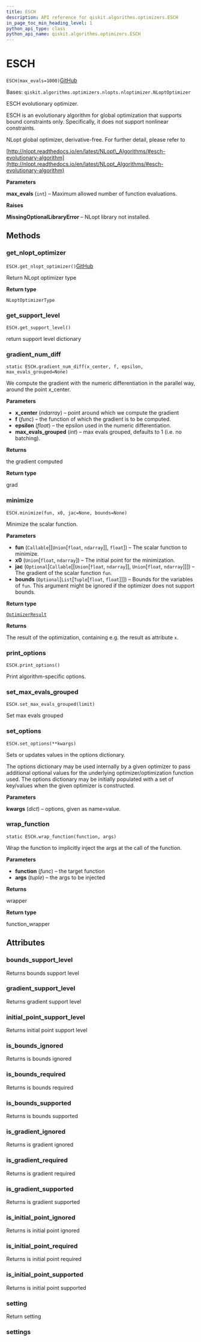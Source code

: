 ```yaml
---
title: ESCH
description: API reference for qiskit.algorithms.optimizers.ESCH
in_page_toc_min_heading_level: 1
python_api_type: class
python_api_name: qiskit.algorithms.optimizers.ESCH
---
```


# ESCH

<span id="qiskit.algorithms.optimizers.ESCH" />

`ESCH(max_evals=1000)`[GitHub](https://github.com/qiskit/qiskit/tree/stable/0.39/qiskit/algorithms/optimizers/nlopts/esch.py "view source code")

Bases: `qiskit.algorithms.optimizers.nlopts.nloptimizer.NLoptOptimizer`

ESCH evolutionary optimizer.

ESCH is an evolutionary algorithm for global optimization that supports bound constraints only. Specifically, it does not support nonlinear constraints.

NLopt global optimizer, derivative-free. For further detail, please refer to

[http://nlopt.readthedocs.io/en/latest/NLopt\_Algorithms/#esch-evolutionary-algorithm](http://nlopt.readthedocs.io/en/latest/NLopt_Algorithms/#esch-evolutionary-algorithm)

**Parameters**

**max\_evals** (`int`) – Maximum allowed number of function evaluations.

**Raises**

**MissingOptionalLibraryError** – NLopt library not installed.

## Methods

### get\_nlopt\_optimizer

<span id="qiskit.algorithms.optimizers.ESCH.get_nlopt_optimizer" />

`ESCH.get_nlopt_optimizer()`[GitHub](https://github.com/qiskit/qiskit/tree/stable/0.39/qiskit/algorithms/optimizers/nlopts/esch.py "view source code")

Return NLopt optimizer type

**Return type**

`NLoptOptimizerType`

### get\_support\_level

<span id="qiskit.algorithms.optimizers.ESCH.get_support_level" />

`ESCH.get_support_level()`

return support level dictionary

### gradient\_num\_diff

<span id="qiskit.algorithms.optimizers.ESCH.gradient_num_diff" />

`static ESCH.gradient_num_diff(x_center, f, epsilon, max_evals_grouped=None)`

We compute the gradient with the numeric differentiation in the parallel way, around the point x\_center.

**Parameters**

*   **x\_center** (*ndarray*) – point around which we compute the gradient
*   **f** (*func*) – the function of which the gradient is to be computed.
*   **epsilon** (*float*) – the epsilon used in the numeric differentiation.
*   **max\_evals\_grouped** (*int*) – max evals grouped, defaults to 1 (i.e. no batching).

**Returns**

the gradient computed

**Return type**

grad

### minimize

<span id="qiskit.algorithms.optimizers.ESCH.minimize" />

`ESCH.minimize(fun, x0, jac=None, bounds=None)`

Minimize the scalar function.

**Parameters**

*   **fun** (`Callable`\[\[`Union`\[`float`, `ndarray`]], `float`]) – The scalar function to minimize.
*   **x0** (`Union`\[`float`, `ndarray`]) – The initial point for the minimization.
*   **jac** (`Optional`\[`Callable`\[\[`Union`\[`float`, `ndarray`]], `Union`\[`float`, `ndarray`]]]) – The gradient of the scalar function `fun`.
*   **bounds** (`Optional`\[`List`\[`Tuple`\[`float`, `float`]]]) – Bounds for the variables of `fun`. This argument might be ignored if the optimizer does not support bounds.

**Return type**

[`OptimizerResult`](qiskit.algorithms.optimizers.OptimizerResult "qiskit.algorithms.optimizers.optimizer.OptimizerResult")

**Returns**

The result of the optimization, containing e.g. the result as attribute `x`.

### print\_options

<span id="qiskit.algorithms.optimizers.ESCH.print_options" />

`ESCH.print_options()`

Print algorithm-specific options.

### set\_max\_evals\_grouped

<span id="qiskit.algorithms.optimizers.ESCH.set_max_evals_grouped" />

`ESCH.set_max_evals_grouped(limit)`

Set max evals grouped

### set\_options

<span id="qiskit.algorithms.optimizers.ESCH.set_options" />

`ESCH.set_options(**kwargs)`

Sets or updates values in the options dictionary.

The options dictionary may be used internally by a given optimizer to pass additional optional values for the underlying optimizer/optimization function used. The options dictionary may be initially populated with a set of key/values when the given optimizer is constructed.

**Parameters**

**kwargs** (*dict*) – options, given as name=value.

### wrap\_function

<span id="qiskit.algorithms.optimizers.ESCH.wrap_function" />

`static ESCH.wrap_function(function, args)`

Wrap the function to implicitly inject the args at the call of the function.

**Parameters**

*   **function** (*func*) – the target function
*   **args** (*tuple*) – the args to be injected

**Returns**

wrapper

**Return type**

function\_wrapper

## Attributes

<span id="qiskit.algorithms.optimizers.ESCH.bounds_support_level" />

### bounds\_support\_level

Returns bounds support level

<span id="qiskit.algorithms.optimizers.ESCH.gradient_support_level" />

### gradient\_support\_level

Returns gradient support level

<span id="qiskit.algorithms.optimizers.ESCH.initial_point_support_level" />

### initial\_point\_support\_level

Returns initial point support level

<span id="qiskit.algorithms.optimizers.ESCH.is_bounds_ignored" />

### is\_bounds\_ignored

Returns is bounds ignored

<span id="qiskit.algorithms.optimizers.ESCH.is_bounds_required" />

### is\_bounds\_required

Returns is bounds required

<span id="qiskit.algorithms.optimizers.ESCH.is_bounds_supported" />

### is\_bounds\_supported

Returns is bounds supported

<span id="qiskit.algorithms.optimizers.ESCH.is_gradient_ignored" />

### is\_gradient\_ignored

Returns is gradient ignored

<span id="qiskit.algorithms.optimizers.ESCH.is_gradient_required" />

### is\_gradient\_required

Returns is gradient required

<span id="qiskit.algorithms.optimizers.ESCH.is_gradient_supported" />

### is\_gradient\_supported

Returns is gradient supported

<span id="qiskit.algorithms.optimizers.ESCH.is_initial_point_ignored" />

### is\_initial\_point\_ignored

Returns is initial point ignored

<span id="qiskit.algorithms.optimizers.ESCH.is_initial_point_required" />

### is\_initial\_point\_required

Returns is initial point required

<span id="qiskit.algorithms.optimizers.ESCH.is_initial_point_supported" />

### is\_initial\_point\_supported

Returns is initial point supported

<span id="qiskit.algorithms.optimizers.ESCH.setting" />

### setting

Return setting

<span id="qiskit.algorithms.optimizers.ESCH.settings" />

### settings

